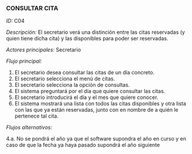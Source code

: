 ### **CONSULTAR CITA** 
*ID:* C04        

*Descripción:* El secretario verá una distinción entre las citas reservadas (y quien tiene dicha cita) y las disponibles para poder ser reservadas.

*Actores principales:* Secretario

*Flujo principal:*
1. El secretario desea consultar las citas de un día concreto.
2. El secretario selecciona el menú de citas.
3. El secretario selecciona la opción de consultas.
4. El sistema preguntará por el día que quiere consultar las citas.
5. El secretario introducirá el día y el mes que quiere conocer.
6. El sistema mostrará una lista con todos las citas disponibles y otra lista con las que ya están reservadas, junto con en nombre de a quién le pertenece tal cita.

*Flujos alternativos:*

4.a. No se pondrá el año ya que el software supondra el año en curso y en caso de que la fecha ya haya pasado supondrá el año siguiente

